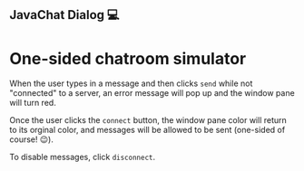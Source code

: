 ## JavaChat Dialog :computer:

# One-sided chatroom simulator
When the user types in a message and then clicks ``` send ``` while not "connected" to a server, an error message will pop up and the window pane will turn red.

Once the user clicks the ``` connect ``` button, the window pane color will return to its orginal color, and messages will be allowed to be sent (one-sided of course! :wink:).

To disable messages, click ``` disconnect ```.


